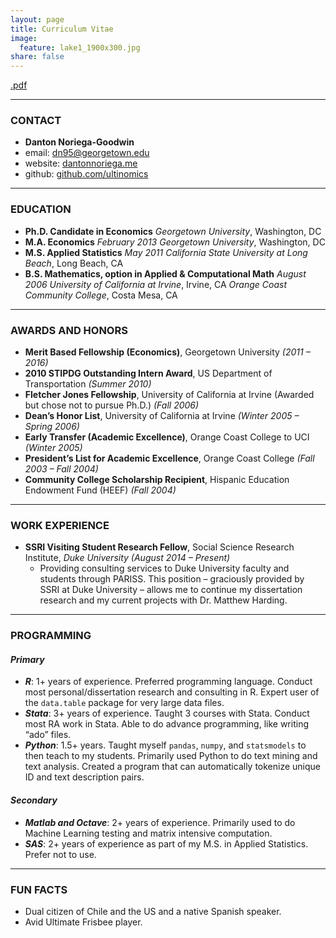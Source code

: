 ```yaml
---
layout: page
title: Curriculum Vitae
image:
  feature: lake1_1900x300.jpg
share: false
---
```


<div>
<a href="{{ site.url }}/CV/D_Noriega_CV_March_2015.pdf" class="btn btn-success"> .pdf</a>  
</div>

---

### CONTACT
- **Danton Noriega-Goodwin**
- email: dn95@georgetown.edu
- website: [dantonnoriega.me](http://dantonnoriega.me)
- github: [github.com/ultinomics](github.com/ultinomics)

---

### EDUCATION
- **Ph.D. Candidate in Economics** 
*Georgetown University*, Washington, DC
- **M.A. Economics** *February 2013*
*Georgetown University*, Washington, DC
- **M.S. Applied Statistics** *May 2011*
*California State University at Long Beach*, Long Beach, CA
- **B.S. Mathematics, option in Applied & Computational Math** *August 2006*
*University of California at Irvine*, Irvine, CA
*Orange Coast Community College*, Costa Mesa, CA

---

### AWARDS AND HONORS

- **Merit Based Fellowship (Economics)**, Georgetown University *(2011 – 2016)*
- **2010 STIPDG Outstanding Intern Award**, US Department of Transportation *(Summer 2010)*
- **Fletcher Jones Fellowship**, University of California at Irvine (Awarded but chose not to pursue Ph.D.) *(Fall 2006)*
- **Dean’s Honor List**, University of California at Irvine *(Winter 2005 – Spring 2006)*
- **Early Transfer (Academic Excellence)**, Orange Coast College to UCI *(Winter 2005)*
- **President’s List for Academic Excellence**, Orange Coast College *(Fall 2003 – Fall 2004)*
- **Community College Scholarship Recipient**, Hispanic Education Endowment Fund (HEEF) *(Fall 2004)*

---

### WORK EXPERIENCE

- **SSRI Visiting Student Research Fellow**, Social Science Research Institute, *Duke University (August 2014 – Present)*	
	- Providing consulting services to Duke University faculty and students through PARISS. This position – graciously provided by SSRI at Duke University – allows me to continue my dissertation research and my current projects with Dr. Matthew Harding.

---

### PROGRAMMING

#### *Primary*
- ***R***: 1+ years of experience. Preferred programming language. Conduct most personal/dissertation research and consulting in R. Expert user of the `data.table` package for very large data files.
- ***Stata***: 3+ years of experience. Taught 3 courses with Stata. Conduct most RA work in Stata. Able to do advance programming, like writing “ado” files.
- ***Python***: 1.5+ years. Taught myself `pandas`, `numpy`, and `statsmodels` to then teach to my students. Primarily used Python to do text mining and text analysis. Created a program that can automatically tokenize unique ID and text description pairs.

#### *Secondary*
- ***Matlab and Octave***: 2+ years of experience. Primarily used to do Machine Learning testing and matrix intensive computation.
- ***SAS***: 2+ years of experience as part of my M.S. in Applied Statistics. Prefer not to use.

---

### FUN FACTS
- Dual citizen of Chile and the US and a native Spanish speaker.
- Avid Ultimate Frisbee player.

